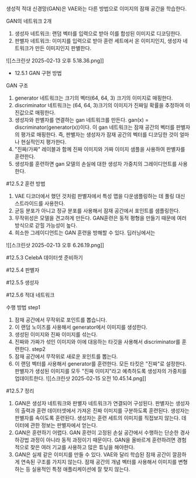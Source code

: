 생성적 적대 신경망(GAN)은 VAE와는 다른 방법으로 이미지의 잠재 공간을 학습한다. 

GAN의 네트워크 2개
1. 생성자 네트워크: 랜덤 벡터를 입력으로 받아 이를 합성된 이미지로 디코딩한다.
2. 판별자 네트워크: 이미지를 입력으로 받아 훈련 세트에서 온 이미지인지, 생성자 네트워크가 만든 이미지인지 판별한다.

![[스크린샷 2025-02-13 오후 5.18.36.png]]

- 12.5.1 GAN 구현 방법

GAN 구조
1. generator 네트워크는 크기의 벡터(64, 64, 3) 크기의 이미지로 매핑한다.
2. discriminator 네트워크는 (64, 64, 3)크기의 이미지가 진짜일 확률을 추정하여 이진값으로 매핑한다.
3. 생성자와 판별자를 연결하는 gan 네트워크를 만든다. gan(x) = discriminator(generator(x))이다. 이 gan 네트워크는 잠재 공간의 벡터를 판별자의 평가로 매핑한다. 즉, 판별자는 생성자가 잠재 공간의 벡터를 디코딩한 것이 얼마나 현실적인지 평가한다.
4. "진짜/가짜" 레이블과 함께 진짜 이미지와 가짜 이미지 샘플을 사용하여 판별자를 훈련한다.
5. 생성자를 훈련하면 gan 모델의 손실에 대한 생성자 가중치의 그레이디언트를 사용한다. 



#12.5.2 훈련 방법

1. VAE 디코더에서 했던 것처럼 판별자에서 특성 맵을 다운샘플링하는 데 풀링 대신 스트라이드를 사용한다.
2. 균등 분포가 아니고 정규 분포를 사용해서 잠재 공간에서 포인트를 샘플링한다.
3. 무작위성은 모델을 견고하게 만든다. GAN훈련은 동적 평형을 만들기 때문에 여러 방식으로 갇힐 가능성이 높다.
4. 희소한 그레이디언트는 GAN 훈련을 방해할 수 있다. 딥러닝에서는 

![[스크린샷 2025-02-13 오후 6.26.19.png]]

#12.5.3 CelebA 데이터셋 준비하기

#12.5.4 판별자

#12.5.5 생성자

#12.5.6 적대 네트워크

수행 방법
step1
1. 잠재 공간에서 무작위로 포인트를 뽑습니다.
2. 이 랜덤 노이즈를 사용해서 generator에서 이미지를 생성한다.
3. 생성된 이미지와 진짜 이미지를 섞는다.
4. 진짜와 가짜가 섞인 이미지와 이에 대응하는 타깃을 사용해서 discriminator를 훈련한다.
step2
1. 잠재 공간에서 무작위로 새로운 포인트를 뽑는다.
2. 이 랜덤 벡터를 사용해서 generator를 훈련한다. 모든 타킷은 "진짜"로 설정한다. 판별자가 생성된 이미지를 모두 "진짜 이미지"라고 예측하도록 생성자의 가중치를 업데이트한다.
![[스크린샷 2025-02-15 오전 10.45.14.png]]

#12.5.7 정리
1. GAN은 생성자 네트워크와 판별자 네트워크가 연결되어 구성된다. 판별자는 생성자의 출력과 훈련 데이터셋에서 가져온 진짜 이미지를 구분하도록 훈련된다. 생성자는 판별자를 속이도록 훈련된다. 생성자는 훈련 세트의 이미지를 직접보지 않는다. 데이터에 관한 정보는 판별자에서 얻는다.
2. GAN은 훈련하기 어렵다. GAN 훈련이 고정된 손실 공간에서 수행하는 단순한 경사하강법 과정이 아니라 동적 과정이기 때문이다. GAN을 올바르게 훈련하려면 경험적으로 찾은 여러 기교를 사용하고 많은 튜닝을 해야한다.
3. GAN은 실제 같은 이미지를 만들 수 있다. VAE와 달리 학습된 잠재 공간이 깔끔하게 연속된 구조를 가지지 않는다. 잠재 공간의 개념 벡터를 사용해서 이미지를 변형하는 등 실용적인 특정 애플리케이션에 잘 맞지 않는다.

